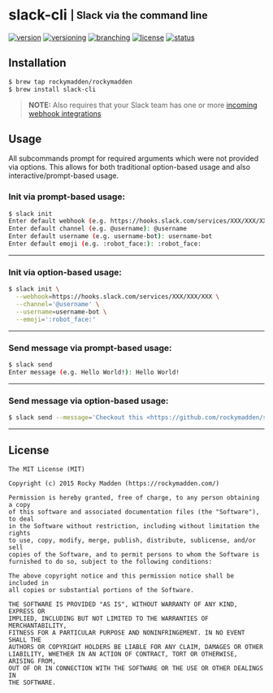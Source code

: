 # slack-cli <sub><sup>| Slack via the command line</sup></sub>
[![version](http://img.shields.io/badge/version-v0.0.0-blue.svg)](https://github.com/rockymadden/slack-cli/releases)
[![versioning](http://img.shields.io/badge/versioning-semver-blue.svg)](http://semver.org/)
[![branching](http://img.shields.io/badge/branching-github%20flow-blue.svg)](https://guides.github.com/introduction/flow/)
[![license](http://img.shields.io/badge/license-mit-blue.svg)](https://opensource.org/licenses/MIT)
[![status](http://img.shields.io/badge/status-working-brightgreen.svg)](#)

## Installation
```bash
$ brew tap rockymadden/rockymadden
$ brew install slack-cli
```
> __NOTE:__ Also requires that your Slack team has one or more [incoming webhook integrations](https://api.slack.com/incoming-webhooks)

## Usage

All subcommands prompt for required arguments which were not provided via options. This allows for
both traditional option-based usage and also interactive/prompt-based usage.

### Init via prompt-based usage:
```bash
$ slack init
Enter default webhook (e.g. https://hooks.slack.com/services/XXX/XXX/XXX): https://hooks.slack.com/services/XXX/XXX/XXX
Enter default channel (e.g. @username): @username
Enter default username (e.g. username-bot): username-bot
Enter default emoji (e.g. :robot_face:): :robot_face:
```

---

### Init via option-based usage:
```bash
$ slack init \
  --webhook=https://hooks.slack.com/services/XXX/XXX/XXX \
  --channel='@username' \
  --username=username-bot \
  --emoji=':robot_face:'
```

---

### Send message via prompt-based usage:
```bash
$ slack send
Enter message (e.g. Hello World!): Hello World!
```

---

### Send message via option-based usage:
```bash
$ slack send --message='Checkout this <https://github.com/rockymadden/slack-cli|repo>!'
```

---

## License
```
The MIT License (MIT)

Copyright (c) 2015 Rocky Madden (https://rockymadden.com/)

Permission is hereby granted, free of charge, to any person obtaining a copy
of this software and associated documentation files (the "Software"), to deal
in the Software without restriction, including without limitation the rights
to use, copy, modify, merge, publish, distribute, sublicense, and/or sell
copies of the Software, and to permit persons to whom the Software is
furnished to do so, subject to the following conditions:

The above copyright notice and this permission notice shall be included in
all copies or substantial portions of the Software.

THE SOFTWARE IS PROVIDED "AS IS", WITHOUT WARRANTY OF ANY KIND, EXPRESS OR
IMPLIED, INCLUDING BUT NOT LIMITED TO THE WARRANTIES OF MERCHANTABILITY,
FITNESS FOR A PARTICULAR PURPOSE AND NONINFRINGEMENT. IN NO EVENT SHALL THE
AUTHORS OR COPYRIGHT HOLDERS BE LIABLE FOR ANY CLAIM, DAMAGES OR OTHER
LIABILITY, WHETHER IN AN ACTION OF CONTRACT, TORT OR OTHERWISE, ARISING FROM,
OUT OF OR IN CONNECTION WITH THE SOFTWARE OR THE USE OR OTHER DEALINGS IN
THE SOFTWARE.
```
